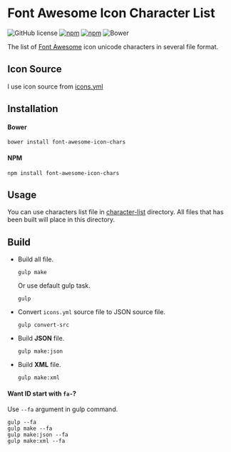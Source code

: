 # Font Awesome Icon Character List
![GitHub license](https://img.shields.io/github/license/gluons/Font-Awesome-Icon-Chars.svg?style=flat-square)
[![npm](https://img.shields.io/npm/v/font-awesome-icon-chars.svg?style=flat-square)](https://www.npmjs.com/package/font-awesome-icon-chars)
[![npm](https://img.shields.io/npm/dt/font-awesome-icon-chars.svg?style=flat-square)](https://www.npmjs.com/package/font-awesome-icon-chars)
![Bower](https://img.shields.io/bower/v/font-awesome-icon-chars.svg?style=flat-square)

The list of [Font Awesome](http://fontawesome.io/) icon unicode characters in several file format.

## Icon Source
I use icon source from [icons.yml](https://github.com/FortAwesome/Font-Awesome/blob/master/src/icons.yml)

## Installation
#### Bower
```
bower install font-awesome-icon-chars
```
#### NPM
```
npm install font-awesome-icon-chars
```

## Usage
You can use characters list file in [character-list](https://github.com/gluons/Font-Awesome-Icon-Chars/tree/master/character-list) directory. All files that has been built will place in this directory.

## Build
- Build all file.
  ```
  gulp make
  ```
  Or use default gulp task.
  ```
  gulp
  ```

- Convert `icons.yml` source file to JSON source file.
  ```
  gulp convert-src
  ```

- Build **JSON** file.
  ```
  gulp make:json
  ```

- Build **XML** file.
  ```
  gulp make:xml
  ```

#### Want ID start with `fa-`?
Use `--fa` argument in gulp command.
```
gulp --fa
gulp make --fa
gulp make:json --fa
gulp make:xml --fa
```
